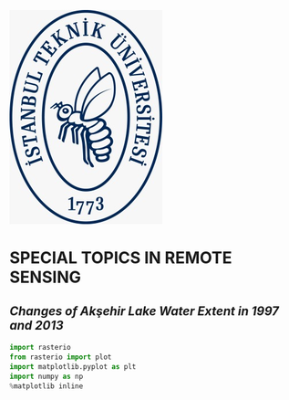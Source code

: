 ![itulogo](itulogo.jpeg)
# SPECIAL TOPICS IN REMOTE SENSING
## *Changes of Akşehir Lake Water Extent in 1997 and 2013*
```Python
import rasterio
from rasterio import plot
import matplotlib.pyplot as plt
import numpy as np
%matplotlib inline
```
